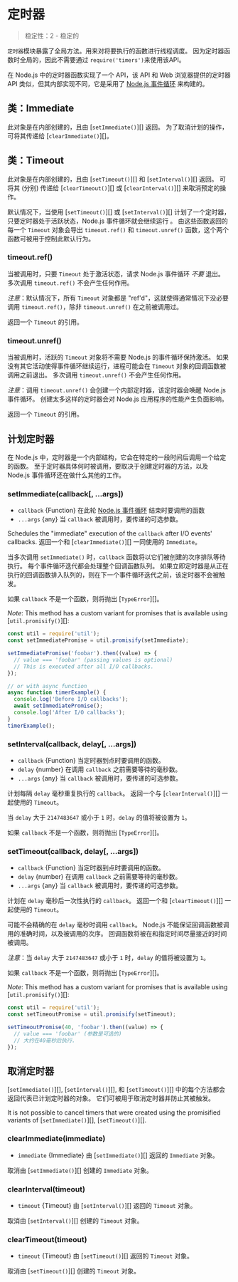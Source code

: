 # 定时器

<!--introduced_in=v0.10.0-->

> 稳定性：2 - 稳定的

`定时器`模块暴露了全局方法。用来对将要执行的函数进行线程调度。 因为定时器函数时全局的，因此不需要通过 `require('timers')`来使用该API。

在 Node.js 中的定时器函数实现了一个 API，该 API 和 Web 浏览器提供的定时器 API 类似，但其内部实现不同，它是采用了 [Node.js 事件循环](https://nodejs.org/en/docs/guides/event-loop-timers-and-nexttick) 来构建的。

## 类：Immediate

此对象是在内部创建的，且由 [`setImmediate()`][] 返回。 为了取消计划的操作，可将其传递给 [`clearImmediate()`][]。

## 类：Timeout

此对象是在内部创建的，且由 [`setTimeout()`][] 和 [`setInterval()`][] 返回。 可将其 (分别) 传递给 [`clearTimeout()`][] 或 [`clearInterval()`][] 来取消预定的操作。

默认情况下，当使用 [`setTimeout()`][] 或 [`setInterval()`][] 计划了一个定时器，只要定时器处于活跃状态，Node.js 事件循环就会继续运行 。 由这些函数返回的每一个 `Timeout` 对象会导出 `timeout.ref()` 和 `timeout.unref()` 函数，这个两个函数可被用于控制此默认行为。

### timeout.ref()

<!-- YAML
added: v0.9.1
-->

当被调用时，只要 `Timeout` 处于激活状态，请求 Node.js 事件循环 *不要* 退出。 多次调用 `timeout.ref()` 不会产生任何作用。

*注意*：默认情况下，所有 `Timeout` 对象都是 "ref'd"，这就使得通常情况下没必要调用 `timeout.ref()`，除非 `timeout.unref()` 在之前被调用过。

返回一个 `Timeout` 的引用。

### timeout.unref()

<!-- YAML
added: v0.9.1
-->

当被调用时，活跃的 `Timeout` 对象将不需要 Node.js 的事件循环保持激活。 如果没有其它活动使得事件循环继续运行，进程可能会在 `Timeout` 对象的回调函数被调用之前退出。 多次调用 `timeout.unref()` 不会产生任何作用。

*注意*：调用 `timeout.unref()` 会创建一个内部定时器，该定时器会唤醒 Node.js 事件循环。 创建太多这样的定时器会对 Node.js 应用程序的性能产生负面影响。

返回一个 `Timeout` 的引用。

## 计划定时器

在 Node.js 中，定时器是一个内部结构，它会在特定的一段时间后调用一个给定的函数。 至于定时器具体何时被调用，要取决于创建定时器的方法，以及 Node.js 事件循环还在做什么其他的工作。

### setImmediate(callback[, ...args])

<!-- YAML
added: v0.9.1
-->

* `callback` {Function} 在此轮 [Node.js 事件循环](https://nodejs.org/en/docs/guides/event-loop-timers-and-nexttick) 结束时要调用的函数
* `...args` {any} 当 `callback` 被调用时，要传递的可选参数。

Schedules the "immediate" execution of the `callback` after I/O events' callbacks. 返回一个和 [`clearImmediate()`][] 一同使用的 `Immediate`。

当多次调用 `setImmediate()` 时，`callback` 函数将以它们被创建的次序排队等待执行。 每个事件循环迭代都会处理整个回调函数队列。 如果立即定时器是从正在执行的回调函数排入队列的，则在下一个事件循环迭代之前，该定时器不会被触发。

如果 `callback` 不是一个函数，则将抛出 [`TypeError`][]。

*Note*: This method has a custom variant for promises that is available using [`util.promisify()`][]:

```js
const util = require('util');
const setImmediatePromise = util.promisify(setImmediate);

setImmediatePromise('foobar').then((value) => {
  // value === 'foobar' (passing values is optional)
  // This is executed after all I/O callbacks.
});

// or with async function
async function timerExample() {
  console.log('Before I/O callbacks');
  await setImmediatePromise();
  console.log('After I/O callbacks');
}
timerExample();
```

### setInterval(callback, delay[, ...args])

<!-- YAML
added: v0.0.1
-->

* `callback` {Function} 当定时器到点时要调用的函数。
* `delay` {number} 在调用 `callback` 之前需要等待的毫秒数。
* `...args` {any} 当 `callback` 被调用时，要传递的可选参数。

计划每隔 `delay` 毫秒重复执行的 `callback`。 返回一个与 [`clearInterval()`][] 一起使用的 `Timeout`。

当 `delay` 大于 `2147483647` 或小于 `1` 时，`delay` 的值将被设置为 `1`。

如果 `callback` 不是一个函数，则将抛出 [`TypeError`][]。

### setTimeout(callback, delay[, ...args])

<!-- YAML
added: v0.0.1
-->

* `callback` {Function} 当定时器到点时要调用的函数。
* `delay` {number} 在调用 `callback` 之前需要等待的毫秒数。
* `...args` {any} 当 `callback` 被调用时，要传递的可选参数。

计划在 `delay` 毫秒后一次性执行的 `callback`。 返回一个和 [`clearTimeout()`][] 一起使用的 `Timeout`。

可能不会精确的在 `delay` 毫秒时调用 `callback`。 Node.js 不能保证回调函数被调用的准确时间，以及被调用的次序。 回调函数将被在和指定时间尽量接近的时间被调用。

*注意*：当 `delay` 大于 `2147483647` 或小于 `1` 时，`delay` 的值将被设置为 `1`。

如果 `callback` 不是一个函数，则将抛出 [`TypeError`][]。

*Note*: This method has a custom variant for promises that is available using [`util.promisify()`][]:

```js
const util = require('util');
const setTimeoutPromise = util.promisify(setTimeout);

setTimeoutPromise(40, 'foobar').then((value) => {
  // value === 'foobar' (参数是可选的)
  // 大约在40毫秒后执行.
});
```

## 取消定时器

[`setImmediate()`][], [`setInterval()`][], 和 [`setTimeout()`][] 中的每个方法都会返回代表已计划定时器的对象。 它们可被用于取消定时器并防止其被触发。

It is not possible to cancel timers that were created using the promisified variants of [`setImmediate()`][], [`setTimeout()`][].

### clearImmediate(immediate)

<!-- YAML
added: v0.9.1
-->

* `immediate` {Immediate} 由 [`setImmediate()`][] 返回的 `Immediate` 对象。

取消由 [`setImmediate()`][] 创建的 `Immediate` 对象。

### clearInterval(timeout)

<!-- YAML
added: v0.0.1
-->

* `timeout` {Timeout} 由 [`setInterval()`][] 返回的 `Timeout` 对象。

取消由 [`setInterval()`][] 创建的 `Timeout` 对象。

### clearTimeout(timeout)

<!-- YAML
added: v0.0.1
-->

* `timeout` {Timeout} 由 [`setTimeout()`][] 返回的 `Timeout` 对象。

取消由 [`setTimeout()`][] 创建的 `Timeout` 对象。